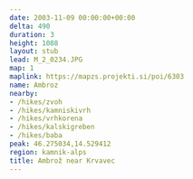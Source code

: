 ```yaml
---
date: 2003-11-09 00:00:00+00:00
delta: 490
duration: 3
height: 1088
layout: stub
lead: M_2_0234.JPG
map: 1
maplink: https://mapzs.projekti.si/poi/6303
name: Ambroz
nearby:
- /hikes/zvoh
- /hikes/kamniskivrh
- /hikes/vrhkorena
- /hikes/kalskigreben
- /hikes/baba
peak: 46.275034,14.529412
region: kamnik-alps
title: Ambrož near Krvavec
---
```

